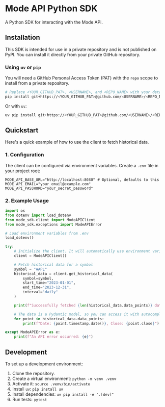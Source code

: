 # Mode API Python SDK

A Python SDK for interacting with the Mode API.

## Installation

This SDK is intended for use in a private repository and is not published on PyPI. You can install it directly from your private GitHub repository.

### Using `uv` or `pip`

You will need a GitHub Personal Access Token (PAT) with the `repo` scope to install from a private repository.

```bash
# Replace <YOUR_GITHUB_PAT>, <USERNAME>, and <REPO_NAME> with your details.
pip install git+https://<YOUR_GITHUB_PAT>@github.com/<USERNAME>/<REPO_NAME>.git
```

Or with `uv`:

```bash
uv pip install git+https://<YOUR_GITHUB_PAT>@github.com/<USERNAME>/<REPO_NAME>.git
```

## Quickstart

Here's a quick example of how to use the client to fetch historical data.

### 1. Configuration

The client can be configured via environment variables. Create a `.env` file in your project root:

```
MODE_API_BASE_URL="http://localhost:8080" # Optional, defaults to this
MODE_API_EMAIL="your_email@example.com"
MODE_API_PASSWORD="your_secret_password"
```

### 2. Example Usage

```python
import os
from dotenv import load_dotenv
from mode_sdk.client import ModeAPIClient
from mode_sdk.exceptions import ModeAPIError

# Load environment variables from .env
load_dotenv()

try:
    # Initialize the client. It will automatically use environment variables.
    client = ModeAPIClient()

    # Fetch historical data for a symbol
    symbol = "AAPL"
    historical_data = client.get_historical_data(
        symbol=symbol,
        start_time="2023-01-01",
        end_time="2023-12-31",
        interval="daily"
    )

    print(f"Successfully fetched {len(historical_data.data_points)} data points for {symbol}.")

    # The data is a Pydantic model, so you can access it with autocomplete
    for point in historical_data.data_points:
        print(f"Date: {point.timestamp.date()}, Close: {point.close}")

except ModeAPIError as e:
    print(f"An API error occurred: {e}")

```

## Development

To set up a development environment:

1.  Clone the repository.
2.  Create a virtual environment: `python -m venv .venv`
3.  Activate it: `source .venv/bin/activate`
4.  Install `uv`: `pip install uv`
5.  Install dependencies: `uv pip install -e ".[dev]"`
6.  Run tests: `pytest`
